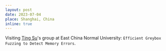 ```yaml
---
layout: post
date: 2023-07-04
place: Shanghai, China
inline: true
---
```


Visiting [Ting Su](http://tingsu.github.io/)'s group at East China Normal University: `Efficient Greybox Fuzzing to Detect Memory Errors`.